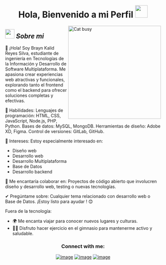 <h1 align="center">Hola, Bienvenido a mi Perfil <img src="https://media.giphy.com/media/hvRJCLFzcasrR4ia7z/giphy.gif" width="40"></h1>

<img align="right" width=300px alt="Cat busy" src="https://media.tenor.com/Xx2cXbv_tYAAAAAi/peach-cat-goma.gif" />

## <img src="https://media.giphy.com/media/ObNTw8Uzwy6KQ/giphy.gif" width="30px">&nbsp;***Sobre mi***

👋 ¡Hola! Soy Brayn Kalid Reyes Silva, estudiante de ingeniería en Tecnologías de la Información y Desarrollo de Software Multiplataforma. Me apasiona crear experiencias web atractivas y funcionales, explorando tanto el frontend como el backend para ofrecer soluciones completas y efectivas.

🌟 Habilidades:
Lenguajes de programación: HTML, CSS, JavaScript, Node.js, PHP, Python.
Bases de datos: MySQL, MongoDB.
Herramientas de diseño: Adobe XD, Figma.
Control de versiones: GitLab, GitHub.

🚀 Intereses:
Estoy especialmente interesado en:
- Diseño web
- Desarrollo web
- Desarrollo Multiplataforma
- Base de Datos
- Desarrollo backend

👯 Me encantaría colaborar en:
Proyectos de código abierto que involucren diseño y desarrollo web, testing o nuevas tecnologías.

✔ Pregúntame sobre:
Cualquier tema relacionado con desarrollo web o Base de Datos. ¡Estoy listo para ayudar ! 😊

Fuera de la tecnología:
- 🌍 Me encanta viajar para conocer nuevos lugares y culturas.
- 🏋️‍♂️ Disfruto hacer ejercicio en el gimnasio para mantenerme activo y saludable.

<h3 align="center">Connect with me:</h3>
<div align="center">

[![image](https://img.shields.io/badge/LinkedIn-0077B5?style=for-the-badge&logo=linkedin&logoColor=white)](https://www.linkedin.com/in/khalid/)
[![image](https://img.shields.io/badge/Instagram-E4405F?style=for-the-badge&logo=instagram&logoColor=white)](https://www.instagram.com/khalid/)
[![image](https://img.shields.io/badge/Gmail-D14836?style=for-the-badge&logo=gmail&logoColor=white)](mailto:brayn4krs@gmail.com)
  
</div>
